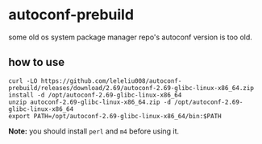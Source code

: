 # autoconf-prebuild
some old os system package manager repo's autoconf version is too old.

## how to use
```
curl -LO https://github.com/leleliu008/autoconf-prebuild/releases/download/2.69/autoconf-2.69-glibc-linux-x86_64.zip
install -d /opt/autoconf-2.69-glibc-linux-x86_64
unzip autoconf-2.69-glibc-linux-x86_64.zip -d /opt/autoconf-2.69-glibc-linux-x86_64
export PATH=/opt/autoconf-2.69-glibc-linux-x86_64/bin:$PATH
```

**Note:** you should install `perl` and `m4` before using it.
